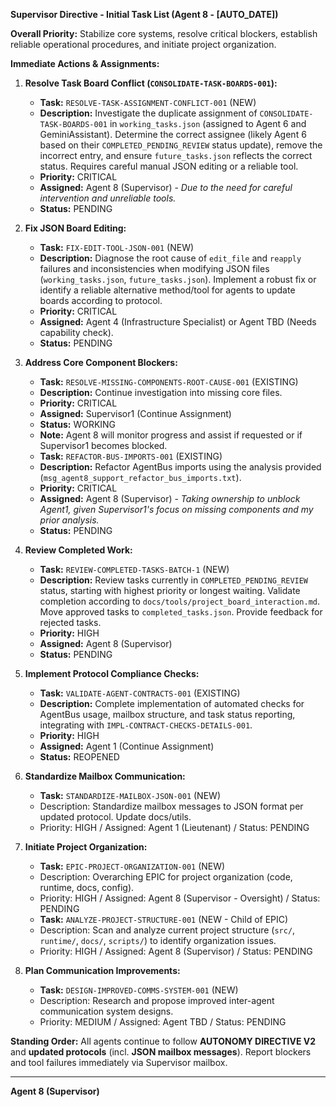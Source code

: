 **Supervisor Directive - Initial Task List (Agent 8 - [AUTO_DATE])**

**Overall Priority:** Stabilize core systems, resolve critical blockers, establish reliable operational procedures, and initiate project organization.

**Immediate Actions & Assignments:**

1.  **Resolve Task Board Conflict (`CONSOLIDATE-TASK-BOARDS-001`):**
    *   **Task:** `RESOLVE-TASK-ASSIGNMENT-CONFLICT-001` (NEW)
    *   **Description:** Investigate the duplicate assignment of `CONSOLIDATE-TASK-BOARDS-001` in `working_tasks.json` (assigned to Agent 6 and GeminiAssistant). Determine the correct assignee (likely Agent 6 based on their `COMPLETED_PENDING_REVIEW` status update), remove the incorrect entry, and ensure `future_tasks.json` reflects the correct status. Requires careful manual JSON editing or a reliable tool.
    *   **Priority:** CRITICAL
    *   **Assigned:** Agent 8 (Supervisor) - *Due to the need for careful intervention and unreliable tools.*
    *   **Status:** PENDING

2.  **Fix JSON Board Editing:**
    *   **Task:** `FIX-EDIT-TOOL-JSON-001` (NEW)
    *   **Description:** Diagnose the root cause of `edit_file` and `reapply` failures and inconsistencies when modifying JSON files (`working_tasks.json`, `future_tasks.json`). Implement a robust fix or identify a reliable alternative method/tool for agents to update boards according to protocol.
    *   **Priority:** CRITICAL
    *   **Assigned:** Agent 4 (Infrastructure Specialist) or Agent TBD (Needs capability check).
    *   **Status:** PENDING

3.  **Address Core Component Blockers:**
    *   **Task:** `RESOLVE-MISSING-COMPONENTS-ROOT-CAUSE-001` (EXISTING)
    *   **Description:** Continue investigation into missing core files.
    *   **Priority:** CRITICAL
    *   **Assigned:** Supervisor1 (Continue Assignment)
    *   **Status:** WORKING
    *   **Note:** Agent 8 will monitor progress and assist if requested or if Supervisor1 becomes blocked.
    *   **Task:** `REFACTOR-BUS-IMPORTS-001` (EXISTING)
    *   **Description:** Refactor AgentBus imports using the analysis provided (`msg_agent8_support_refactor_bus_imports.txt`).
    *   **Priority:** CRITICAL
    *   **Assigned:** Agent 8 (Supervisor) - *Taking ownership to unblock Agent1, given Supervisor1's focus on missing components and my prior analysis.*
    *   **Status:** PENDING

4.  **Review Completed Work:**
    *   **Task:** `REVIEW-COMPLETED-TASKS-BATCH-1` (NEW)
    *   **Description:** Review tasks currently in `COMPLETED_PENDING_REVIEW` status, starting with highest priority or longest waiting. Validate completion according to `docs/tools/project_board_interaction.md`. Move approved tasks to `completed_tasks.json`. Provide feedback for rejected tasks.
    *   **Priority:** HIGH
    *   **Assigned:** Agent 8 (Supervisor)
    *   **Status:** PENDING

5.  **Implement Protocol Compliance Checks:**
    *   **Task:** `VALIDATE-AGENT-CONTRACTS-001` (EXISTING)
    *   **Description:** Complete implementation of automated checks for AgentBus usage, mailbox structure, and task status reporting, integrating with `IMPL-CONTRACT-CHECKS-DETAILS-001`.
    *   **Priority:** HIGH
    *   **Assigned:** Agent 1 (Continue Assignment)
    *   **Status:** REOPENED

6.  **Standardize Mailbox Communication:**
    *   **Task:** `STANDARDIZE-MAILBOX-JSON-001` (NEW)
    *   Description: Standardize mailbox messages to JSON format per updated protocol. Update docs/utils.
    *   Priority: HIGH / Assigned: Agent 1 (Lieutenant) / Status: PENDING

7.  **Initiate Project Organization:**
    *   **Task:** `EPIC-PROJECT-ORGANIZATION-001` (NEW)
    *   Description: Overarching EPIC for project organization (code, runtime, docs, config).
    *   Priority: HIGH / Assigned: Agent 8 (Supervisor - Oversight) / Status: PENDING
    *   **Task:** `ANALYZE-PROJECT-STRUCTURE-001` (NEW - Child of EPIC)
    *   Description: Scan and analyze current project structure (`src/`, `runtime/`, `docs/`, `scripts/`) to identify organization issues.
    *   Priority: HIGH / Assigned: Agent 8 (Supervisor) / Status: PENDING

8.  **Plan Communication Improvements:**
    *   **Task:** `DESIGN-IMPROVED-COMMS-SYSTEM-001` (NEW)
    *   Description: Research and propose improved inter-agent communication system designs.
    *   Priority: MEDIUM / Assigned: Agent TBD / Status: PENDING

**Standing Order:** All agents continue to follow **AUTONOMY DIRECTIVE V2** and **updated protocols** (incl. **JSON mailbox messages**). Report blockers and tool failures immediately via Supervisor mailbox.

---
**Agent 8 (Supervisor)**
